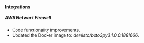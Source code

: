#### Integrations

##### AWS Network Firewall
- Code functionality improvements.
- Updated the Docker image to: *demisto/boto3py3:1.0.0.1881666*.